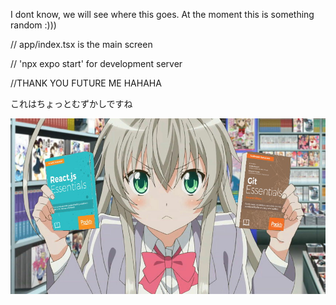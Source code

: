 I dont know, we will see where this goes. At the moment this is something random :)))

// app/index.tsx is the main screen

// 'npx expo start' for development server

//THANK YOU FUTURE ME HAHAHA

これはちょっとむずかしですね

![Alt text](my-app/assets/images/Nyaruko_Holding_React_And_Git_Essentials.jpg)
